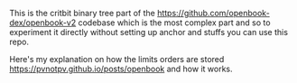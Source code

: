 This is the critbit binary tree part of the <https://github.com/openbook-dex/openbook-v2> codebase which is the most complex part and so to experiment it directly without setting up anchor and stuffs you can use this repo.  

Here's my explanation on how the limits orders are stored <https://pvnotpv.github.io/posts/openbook> and how it works.
